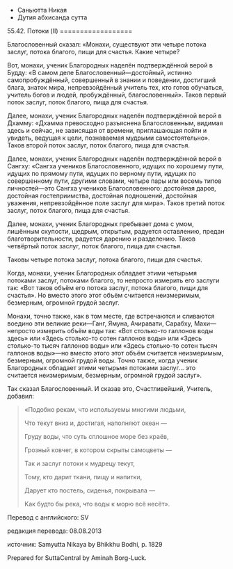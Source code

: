 









* Саньютта Никая
* Дутия абхисанда сутта


55\.42\. Потоки \(II\)
\=\=\=\=\=\=\=\=\=\=\=\=\=\=\=\=\=\=



Благословенный сказал: «Монахи, существуют эти четыре потока заслуг, потока благого, пищи для счастья\. Какие четыре?


Вот, монахи, ученик Благородных наделён подтверждённой верой в Будду: «В самом деле Благословенный—достойный, истинно самопробуждённый, совершенный в знании и поведении, достигший блага, знаток мира, непревзойдённый учитель тех, кто готов обучаться, учитель богов и людей, пробуждённый, благословенный»\. Таков первый поток заслуг, поток благого, пища для счастья\.


Далее, монахи, ученик Благородных наделён подтверждённой верой в Дхамму: «Дхамма превосходно разъяснена Благословенным, видимая здесь и сейчас, не зависящая от времени, приглашающая пойти и увидеть, ведущая к цели, познаваемая мудрыми самостоятельно»\. Таков второй поток заслуг, поток благого, пища для счастья\.


Далее, монахи, ученик Благородных наделён подтверждённой верой в Сангху: «Сангха учеников Благословенного, идущих по хорошему пути, идущих по прямому пути, идущих по верному пути, идущих по совершенному пути, другими словами, четыре пары или восемь типов личностей—это Сангха учеников Благословенного: достойная даров, достойная гостеприимства, достойная подношений, достойная уважения, непревзойдённое поле заслуг для мира»\. Таков третий поток заслуг, поток благого, пища для счастья\.


Далее, монахи, ученик Благородных пребывает дома с умом, лишённым скупости, щедрым, открытым, радуется оставлению, предан благотворительности, радуется дарению и разделению\. Таков четвёртый поток заслуг, поток благого, пища для счастья\.


Таковы четыре потока заслуг, потока благого, пищи для счастья\.


Когда, монахи, ученик Благородных обладает этими четырьмя потоками заслуг, потоками благого, то непросто измерить его заслуги так: «Вот таков объём его потока заслуг, потока благого, пищи для счастья»\. Но вместо этого этот объём считается неизмеримым, безмерным, огромной грудой заслуг\.


Монахи, точно также, как в том месте, где встречаются и сливаются воедино эти великие реки—Ганг, Ямуна, Ачиравати, Сарабху, Махи—непросто измерить объём воды так: «Вот столько\-то галлонов воды здесь» или «Здесь столько\-то сотен галлонов воды» или «Здесь столько\-то тысяч галлонов воды» или «Здесь столько\-то сотен тысяч галлонов воды»—но вместо этого этот объём считается неизмеримым, безмерным, огромной грудой воды\. Точно также, когда ученик Благородных обладает этими четырьмя потоками заслуг… это считается неизмеримым, безмерным, огромной грудой заслуг»\.


Так сказал Благословенный\. И сказав это, Счастливейший, Учитель, добавил:



> «Подобно рекам, что используемы многими людьми,  
> 
> Что текут вниз и, достигая, наполняют океан —  
> 
> Груду воды, что суть сплошное море без краёв,  
> 
> Грозный ковчег, в котором скрыты самоцветы —  
> 
>   
> 
> Так и заслуг потоки к мудрецу текут,  
> 
> Тому, кто дарит ткани, пищу и напитки,  
> 
> Дарует кто постель, сиденья, покрывала —  
> 
> Как будто бы река, что воды к морю всё несёт»\.



Перевод с английского: SV


редакция перевода: 08\.08\.2013


источник: Samyutta Nikaya by Bhikkhu Bodhi, p\. 1829


Prepared for SuttaCentral by Aminah Borg\-Luck\.






